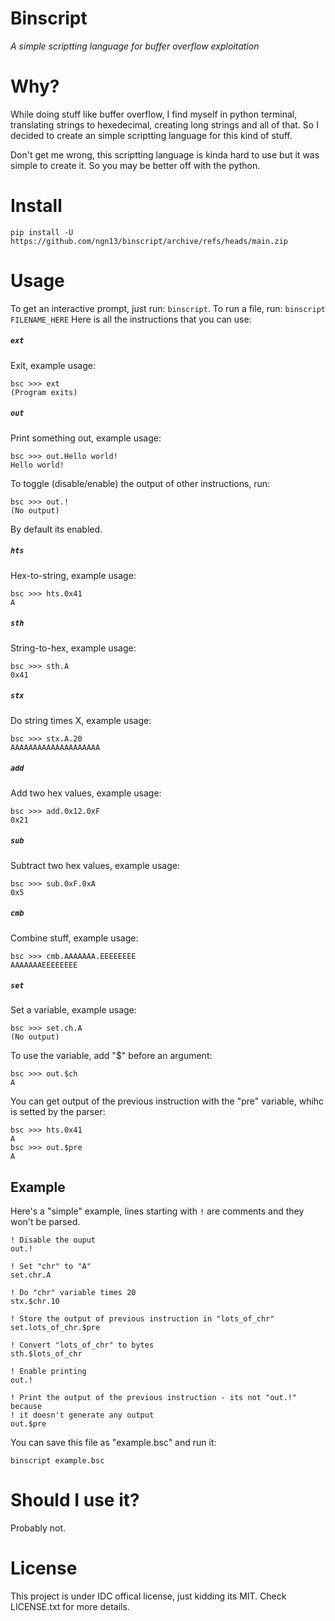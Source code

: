 # Binscript
*A simple scriptting language for buffer overflow exploitation*

# Why?
While doing stuff like buffer overflow, I find myself in python terminal, translating strings to hexedecimal, creating long strings
and all of that. So I decided to create an simple scriptting language for this kind of stuff.

Don't get me wrong, this scriptting language is kinda hard to use but it was simple to create it. So you may be better off with the
python.

# Install
```
pip install -U https://github.com/ngn13/binscript/archive/refs/heads/main.zip
```

# Usage
To get an interactive prompt, just run: `binscript`. To run a file, run: `binscript FILENAME_HERE`
Here is all the instructions that you can use:

##### `ext`
Exit, example usage:
```
bsc >>> ext
(Program exits)
```

##### `out`
Print something out, example usage:
```
bsc >>> out.Hello world!
Hello world!
```
To toggle (disable/enable) the output of other instructions, run:
```
bsc >>> out.!
(No output)
```
By default its enabled.

##### `hts`
Hex-to-string, example usage:
```
bsc >>> hts.0x41
A
```

##### `sth`
String-to-hex, example usage:
```
bsc >>> sth.A
0x41
```

##### `stx`
Do string times X, example usage:
```
bsc >>> stx.A.20
AAAAAAAAAAAAAAAAAAAA
```

##### `add`
Add two hex values, example usage:
```
bsc >>> add.0x12.0xF
0x21
```

##### `sub`
Subtract two hex values, example usage:
```
bsc >>> sub.0xF.0xA
0x5
```

##### `cmb`
Combine stuff, example usage:
```
bsc >>> cmb.AAAAAAA.EEEEEEEE
AAAAAAAEEEEEEEE
```

##### `set`
Set a variable, example usage:
```
bsc >>> set.ch.A
(No output)
```
To use the variable, add "$" before an argument:
```
bsc >>> out.$ch
A
```
You can get output of the previous instruction with the "pre" variable,
whihc is setted by the parser:
```
bsc >>> hts.0x41
A
bsc >>> out.$pre
A
```

## Example
Here's a "simple" example, lines starting with `!` are comments and they won't be parsed.
```
! Disable the ouput
out.!

! Set "chr" to "A"
set.chr.A

! Do "chr" variable times 20
stx.$chr.10

! Store the output of previous instruction in "lots_of_chr"
set.lots_of_chr.$pre

! Convert "lots_of_chr" to bytes
sth.$lots_of_chr

! Enable printing
out.!

! Print the output of the previous instruction - its not "out.!" because 
! it doesn't generate any output
out.$pre
```
You can save this file as "example.bsc" and run it:
```
binscript example.bsc
```

# Should I use it?
Probably not.

# License
This project is under IDC offical license, just kidding its MIT.
Check LICENSE.txt for more details.